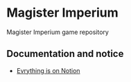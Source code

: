 # Magister Imperium

Magister Imperium game repository

## Documentation and notice

- [Evrything is on Notion](https://www.notion.so/Magister-Imperium-29b30460fc89809f8f4ccfebecdeb130)

